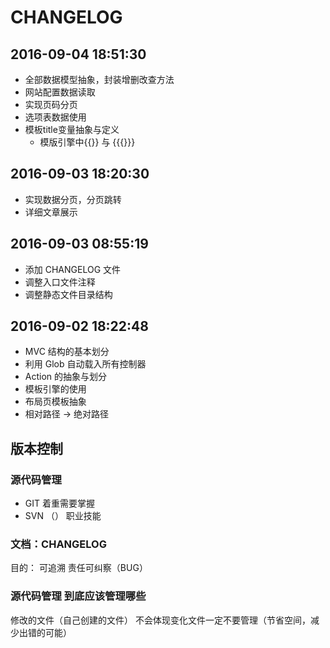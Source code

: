 # CHANGELOG

## 2016-09-04 18:51:30

- 全部数据模型抽象，封装增删改查方法
- 网站配置数据读取
- 实现页码分页
- 选项表数据使用
- 模板title变量抽象与定义
  + 模版引擎中{{}} 与 {{{}}}

## 2016-09-03 18:20:30

- 实现数据分页，分页跳转
- 详细文章展示

## 2016-09-03 08:55:19

- 添加 CHANGELOG 文件
- 调整入口文件注释
- 调整静态文件目录结构

## 2016-09-02 18:22:48

- MVC 结构的基本划分
- 利用 Glob 自动载入所有控制器
- Action 的抽象与划分
- 模板引擎的使用
- 布局页模板抽象
- 相对路径 -> 绝对路径



## 版本控制

### 源代码管理

- GIT
  着重需要掌握
- SVN （）
  职业技能

### 文档：CHANGELOG

目的：
  可追溯
  责任可纠察（BUG）

### 源代码管理 到底应该管理哪些

修改的文件（自己创建的文件）
不会体现变化文件一定不要管理（节省空间，减少出错的可能）
